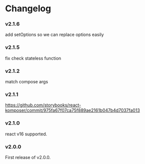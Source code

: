 # Changelog

### v2.1.6
add setOptions so we can replace options easily

### v2.1.5
fix check stateless function

### v2.1.2
match compose args

### v2.1.1

https://github.com/storybooks/react-komposer/commit/975fa67f07ca75f889ae2161b047b4d7037fa013

### v2.1.0

react v16 supported.

### v2.0.0

First release of v2.0.0.
